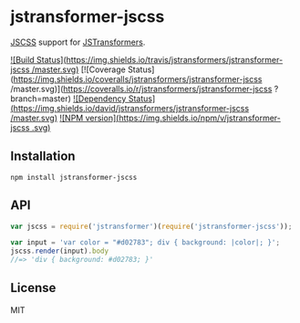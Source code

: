 # jstransformer-jscss

[JSCSS](https://github.com/AlexanderSelzer/jscss) support for [JSTransformers](http://github.com/jstransformers).

[![Build Status](https://img.shields.io/travis/jstransformers/jstransformer-jscss
/master.svg)](https://travis-ci.org/jstransformers/jstransformer-jscss
)
[![Coverage Status](https://img.shields.io/coveralls/jstransformers/jstransformer-jscss
/master.svg)](https://coveralls.io/r/jstransformers/jstransformer-jscss
?branch=master)
[![Dependency Status](https://img.shields.io/david/jstransformers/jstransformer-jscss
/master.svg)](http://david-dm.org/jstransformers/jstransformer-jscss
)
[![NPM version](https://img.shields.io/npm/v/jstransformer-jscss
.svg)](https://www.npmjs.org/package/jstransformer-jscss
)

## Installation

    npm install jstransformer-jscss

## API

```js
var jscss = require('jstransformer')(require('jstransformer-jscss'));

var input = 'var color = "#d02783"; div { background: |color|; }';
jscss.render(input).body
//=> 'div { background: #d02783; }'
```

## License

MIT
